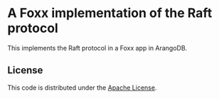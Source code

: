 A Foxx implementation of the Raft protocol
==========================================

This implements the Raft protocol in a Foxx app in ArangoDB.

License
-------

This code is distributed under the 
[Apache License](http://www.apache.org/licenses/LICENSE-2.0).
